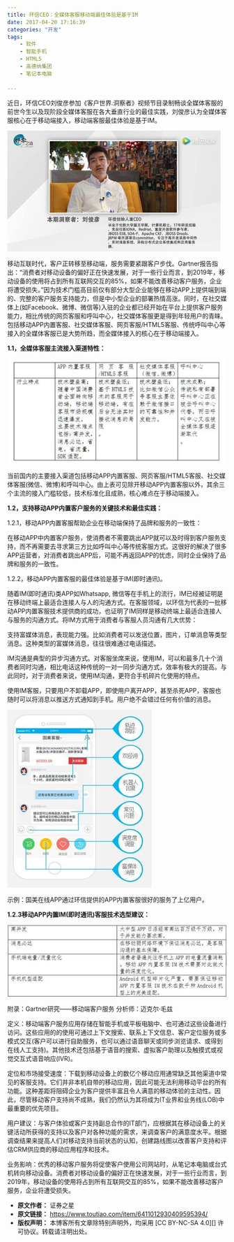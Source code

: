 ```yaml
---
title: 环信CEO：全媒体客服移动端最佳体验是基于IM
date: 2017-04-20 17:16:39
categories: "开发"
tags:
	- 软件
	- 智能手机
	- HTML5
	- 高德纳集团
	- 笔记本电脑

---
```


近日，环信CEO刘俊彦参加《客户世界.洞察者》视频节目录制畅谈全媒体客服的前世今生以及现阶段全媒体客服在各大垂直行业的最佳实践，刘俊彦认为全媒体客服核心在于移动端接入，移动端客服最佳体验是基于IM。

![环信CEO：全媒体客服移动端最佳体验是基于IM][CEO_IM]

移动互联时代，客户正转移至移动端，服务需要紧跟客户步伐。Gartner报告指出：“消费者对移动设备的偏好正在快速发展，对于一些行业而言，到2019年，移动设备的使用将占到所有互联网交互的85%，如果不能改善移动客户服务，企业将遭受损失。”因为技术门槛高目前仅有部分大型企业能够在移动APP上提供端到端的、完整的客户服务支持能力，但是中小型企业的部署热情高涨。同时，在社交媒体上(如Facebook、微博、微信等)入驻的企业都已经开始在平台上提供客户服务能力，相比传统的网页客服和呼叫中心，社交媒体客服更是得到年轻用户的青睐。包括移动APP内置客服、社交媒体客服、网页客服/HTML5客服、传统呼叫中心等接入的全媒体客服已是大势所趋，而全媒体接入的核心在于移动端接入。

**1.1，全媒体客服主流接入渠道特性：**

![环信CEO：全媒体客服移动端最佳体验是基于IM][CEO_IM 1]

当前国内的主要接入渠道包括移动APP内置客服、网页客服/HTML5客服、社交媒体客服(微信、微博)和呼叫中心。由上表可见除开移动APP内置客服以外，其余三个主流的接入门槛较低，技术标准化且成熟，核心难点在于移动端接入。

**1.2，支持移动APP内置客户服务的关键技术和最佳实践：**

1.2.1，移动APP内置客服帮助企业在移动端保持了品牌和服务的一致性：

在移动APP中内置客户服务，使消费者不需要跳出APP就可以及时得到客户服务支持，而不再需要去寻求第三方比如呼叫中心等传统客服方式。这很好的解决了很多APP运营者，对消费者跳出APP后，可能不再返回APP的忧虑，同时企业保持了品牌和服务的一致性。

1.2.2，移动APP内置客服的最佳体验是基于IM(即时通讯)。

随着IM(即时通讯)类APP如Whatsapp, 微信等在手机上的流行，IM已经被证明是在移动终端上最适合连接人与人的沟通方式。在客服领域，以环信为代表的一批移动APP内置客服技术提供商的成功，也证明了IM同样是移动终端上最适合连接人与服务的沟通方式。将IM方式用于消费者与客服人员沟通有几大优势：

支持富媒体消息，表现能力强。比如消费者可以发送位置，图片，订单消息等类型消息。这种类型的富媒体消息，往往很难通过电话描述。

IM沟通是典型的异步沟通方式。对客服坐席来说，使用IM，可以和最多几十个消费者同时沟通，相比电话这种传统的一对一同步沟通方式，效率有极大的提高。与此同时，对于消费者来说，使用IM沟通，更符合手机碎片化使用的特点。

使用IM客服，只要用户不卸载APP，即使用户离开APP，甚至杀死APP，客服也随时可以将消息以推送方式通知到手机。用户绝不会错过任何有价值的消息。

![环信CEO：全媒体客服移动端最佳体验是基于IM][CEO_IM 2]

示例：国美在线APP通过环信提供的APP内置客服很好的服务了上亿用户。

**1.2.3移动APP内置IM(即时通讯)客服技术选型建议：**

![环信CEO：全媒体客服移动端最佳体验是基于IM][CEO_IM 3]

附录：Gartner研究——移动端客户服务 分析师：迈克尔·毛兹

定义：移动端客户服务应用存储在智能手机或平板电脑中、也可通过这些设备进行访问。这些应用的的使用可通过上下文搜索、联系上下文信息、客户定位服务或多模式交互(客户可以进行自助服务，也可以通过语音聊天或同步浏览请求、或得到在线人工支持)。其他技术还包括基于语音的搜索、虚拟客户助理以及触摸式或视觉交互式语音响应(IVR)。

定位和市场接受速度：下载到移动设备上的数亿个移动应用通常缺乏其他渠道中常见的客服支持。它们并非本机自带的移动应用，因此可能无法利用移动平台的所有功能。这种差距将阻碍企业为客户提供丰富且令人满意的移动体验的主动性。因此，尽管移动客户支持尚不成熟，我们仍然认为其将成为IT业界和业务线(LOB)中最重要的优先项目。

用户建议：与客户体验或客户支持副总合作的IT部门，应根据其在移动设备上的关键活动所获得的支持以及客户对各种功能的需求，来调查客户的满意度水平。根据调查结果来提高人们对移动支持当前状态的认知，创建路线图以改善客户支持和评估CRM供应商的移动应用程序和技术。

业务影响：优秀的移动客户服务将促使客户使用公司网站时，从笔记本电脑或台式机转向移动设备。消费者对移动设备的偏好正在快速发展，对于一些行业而言，到2019年，移动设备的使用将占到所有互联网交互的85%，如果不能改善移动客户服务，企业将遭受损失。


[CEO_IM]: static/resources/crawler/RQFZ-3QBZ-UYZZ.jpg
[CEO_IM 1]: static/resources/crawler/ARJ7-JR7N-QUUY.jpg
[CEO_IM 2]: static/resources/crawler/ZRRN-ZVEB-RNBR.jpg
[CEO_IM 3]: static/resources/crawler/NAQV-VE7B-ZAYY.jpg
 *  **原文作者：** 证券之星
 *  **原文链接：** https://www.toutiao.com/item/6411012930409595394/
 *  **版权声明：** 本博客所有文章除特别声明外，均采用 [CC BY-NC-SA 4.0][] 许可协议。转载请注明出处。

